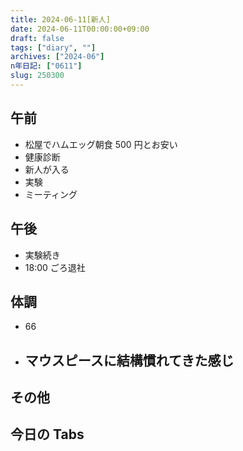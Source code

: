 ```yaml
---
title: 2024-06-11[新人]
date: 2024-06-11T00:00:00+09:00
draft: false
tags: ["diary", ""]
archives: ["2024-06"]
n年日記: ["0611"]
slug: 250300
---
```


## 午前

- 松屋でハムエッグ朝食 500 円とお安い
- 健康診断
- 新人が入る
- 実験
- ミーティング

## 午後

- 実験続き
- 18:00 ごろ退社

## 体調

- 66
- マウスピースに結構慣れてきた感じ
  -

## その他

## 今日の Tabs
